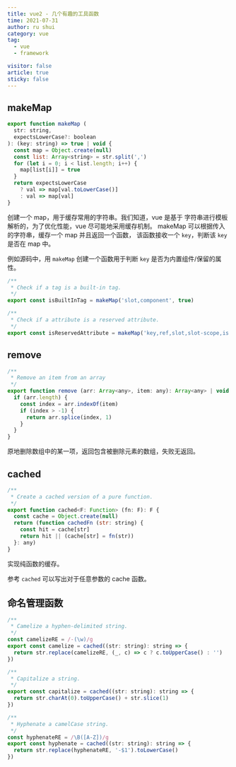 ```yaml
---
title: vue2 - 几个有趣的工具函数
time: 2021-07-31
author: ru shui
category: vue
tag:
  - vue
  - framework

visitor: false
article: true
sticky: false
---
```


## makeMap

```javascript
export function makeMap (
  str: string,
  expectsLowerCase?: boolean
): (key: string) => true | void {
  const map = Object.create(null)
  const list: Array<string> = str.split(',')
  for (let i = 0; i < list.length; i++) {
    map[list[i]] = true
  }
  return expectsLowerCase
    ? val => map[val.toLowerCase()]
    : val => map[val]
}
```

创建一个 map，用于缓存常用的字符串。我们知道，vue 是基于
字符串进行模板解析的，为了优化性能，vue 尽可能地采用缓存机制。
makeMap 可以根据传入的字符串，缓存一个 map 并且返回一个函数，
该函数接收一个 `key`，判断该 `key` 是否在 map 中。

例如源码中，用 `makeMap` 创建一个函数用于判断 `key` 是否为内置组件/保留的属性。
```javascript
/**
 * Check if a tag is a built-in tag.
 */
export const isBuiltInTag = makeMap('slot,component', true)

/**
 * Check if a attribute is a reserved attribute.
 */
export const isReservedAttribute = makeMap('key,ref,slot,slot-scope,is')
```

## remove

```javascript
/**
 * Remove an item from an array
 */
export function remove (arr: Array<any>, item: any): Array<any> | void {
  if (arr.length) {
    const index = arr.indexOf(item)
    if (index > -1) {
      return arr.splice(index, 1)
    }
  }
}
```

原地删除数组中的某一项，返回包含被删除元素的数组，失败无返回。

## cached

```javascript
/**
 * Create a cached version of a pure function.
 */
export function cached<F: Function> (fn: F): F {
  const cache = Object.create(null)
  return (function cachedFn (str: string) {
    const hit = cache[str]
    return hit || (cache[str] = fn(str))
  }: any)
}
```
实现纯函数的缓存。

参考 `cached` 可以写出对于任意参数的 cache 函数。


## 命名管理函数

```javascript
/**
 * Camelize a hyphen-delimited string.
 */
const camelizeRE = /-(\w)/g
export const camelize = cached((str: string): string => {
  return str.replace(camelizeRE, (_, c) => c ? c.toUpperCase() : '')
})

/**
 * Capitalize a string.
 */
export const capitalize = cached((str: string): string => {
  return str.charAt(0).toUpperCase() + str.slice(1)
})

/**
 * Hyphenate a camelCase string.
 */
const hyphenateRE = /\B([A-Z])/g
export const hyphenate = cached((str: string): string => {
  return str.replace(hyphenateRE, '-$1').toLowerCase()
})
```
